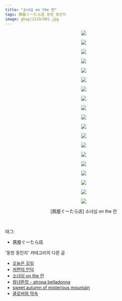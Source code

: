 ```yaml
---
title: "소녀심 on the 란"
tags: 茜屋ぐーたら店 동방_동인지
image: ghap/2229/001.jpg
---
```

<div class="article">
<p style="text-align: center; clear: none; float: none;"><img src="{{ site.nasurl }}/ghap/2229/001.jpg"/></p>
<p style="text-align: center; clear: none; float: none;"><img src="{{ site.nasurl }}/ghap/2229/002.jpg"/></p>
<p style="text-align: center; clear: none; float: none;"><img src="{{ site.nasurl }}/ghap/2229/003.jpg"/></p>
<p style="text-align: center; clear: none; float: none;"><img src="{{ site.nasurl }}/ghap/2229/004.jpg"/></p>
<p style="text-align: center; clear: none; float: none;"><img src="{{ site.nasurl }}/ghap/2229/005.jpg"/></p>
<p style="text-align: center; clear: none; float: none;"><img src="{{ site.nasurl }}/ghap/2229/006.jpg"/></p>
<p style="text-align: center; clear: none; float: none;"><img src="{{ site.nasurl }}/ghap/2229/007.jpg"/></p>
<p style="text-align: center; clear: none; float: none;"><img src="{{ site.nasurl }}/ghap/2229/008.jpg"/></p>
<p style="text-align: center; clear: none; float: none;"><img src="{{ site.nasurl }}/ghap/2229/009.jpg"/></p>
<p style="text-align: center; clear: none; float: none;"><img src="{{ site.nasurl }}/ghap/2229/010.jpg"/></p>
<p style="text-align: center; clear: none; float: none;"><img src="{{ site.nasurl }}/ghap/2229/011.jpg"/></p>
<p style="text-align: center; clear: none; float: none;"><img src="{{ site.nasurl }}/ghap/2229/012.jpg"/></p>
<p style="text-align: center; clear: none; float: none;"><img src="{{ site.nasurl }}/ghap/2229/013.jpg"/></p>
<p style="text-align: center; clear: none; float: none;"><img src="{{ site.nasurl }}/ghap/2229/014.jpg"/></p>
<p style="text-align: center; clear: none; float: none;"><img src="{{ site.nasurl }}/ghap/2229/015.jpg"/></p>
<p style="text-align: center; clear: none; float: none;"><img src="{{ site.nasurl }}/ghap/2229/016.jpg"/></p>
<p style="text-align: center; clear: none; float: none;"><img src="{{ site.nasurl }}/ghap/2229/017.jpg"/></p>
<p style="text-align: center; clear: none; float: none;"><img src="{{ site.nasurl }}/ghap/2229/018.jpg"/></p>
<p style="text-align: center; clear: none; float: none;"><img src="{{ site.nasurl }}/ghap/2229/019.jpg"/></p>
<p style="text-align: center; clear: none; float: none;">[茜屋ぐーたら店] 소녀심 on the 란</p>
<p><br/></p>
</div><div class="tagTrail">
<p>태그: </p>
<ul>
<li>茜屋ぐーたら店</li>
</ul>
</div><div class="another">
<p>'동방 동인지' 카테고리의 다른 글</p>
<ul>
<li><a href="/2016-09-19-ghap_2231">오늘은 길일</a></li>
<li><a href="/2016-09-19-ghap_2230">저편의 언덕</a></li>
<li><a href="/2016-09-19-ghap_2229">소녀심 on the 란</a></li>
<li><a href="/2016-09-19-ghap_2228">왕녀환장 - atropa belladonna</a></li>
<li><a href="/2016-09-19-ghap_2226">sweet autumn of misterious mountain</a></li>
<li><a href="/2016-09-19-ghap_2225">클로버와 약속</a></li>
</ul>
</div><div class="cb_module cb_fluid">
<div class="cb_wrt cb_profile">
</div><!-- commentList close -->
</div>